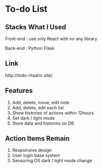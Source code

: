 <h1>To-do List</h1>

<h2>Stacks What I Used </h2>
<p>Front-end : use only React with no any library</p>
<p>Back-end : Python Flask</p>

<h2>Link</h2>
<p>http://todo-ritaahn.site/</p>

<h2>Features</h2>
<ol>
  <li>Add, delete, move, edit note</li>
  <li>Add, delete, edit each list</li>
  <li>Show histories of actions within 12hours</li>
  <li>Set dark / light mode</li>
  <li>Store data and histories on DB</li>
</ol>

<h2>Action Items Remain</h2>
<ol>
  <li>Respoinsive design</li>
  <li>User login base system</li>
  <li>Sensoring OS dark / light mode change</li>
</ol>